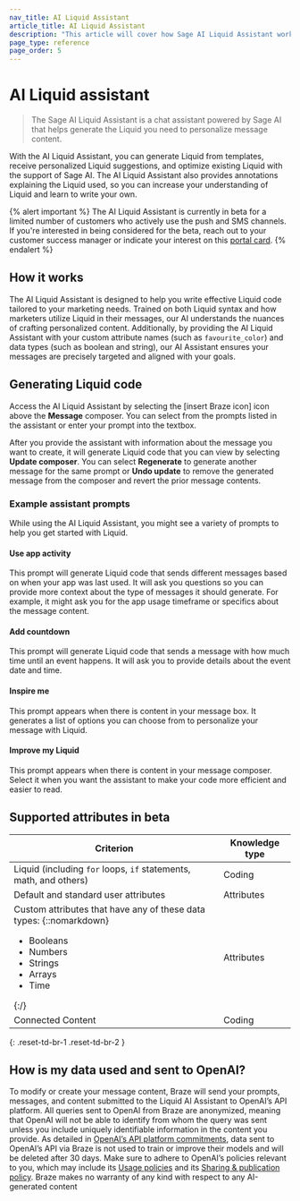 ```yaml
---
nav_title: AI Liquid Assistant
article_title: AI Liquid Assistant
description: "This article will cover how Sage AI Liquid Assistant works and how you can use it to generate Liquid snippets for your messaging."
page_type: reference
page_order: 5
---
```


# AI Liquid assistant

> The Sage AI Liquid Assistant is a chat assistant powered by Sage AI that helps generate the Liquid you need to personalize message content. 

With the AI Liquid Assistant, you can generate Liquid from templates, receive personalized Liquid suggestions, and optimize existing Liquid with the support of Sage AI. The AI Liquid Assistant also provides annotations explaining the Liquid used, so you can increase your understanding of Liquid and learn to write your own.

{% alert important %}
The AI Liquid Assistant is currently in beta for a limited number of customers who actively use the push and SMS channels. If you're interested in being considered for the beta, reach out to your customer success manager or indicate your interest on this [portal card](https://braze.productboard.com/entity-detail/features/27273918).
{% endalert %}

## How it works

The AI Liquid Assistant is designed to help you write effective Liquid code tailored to your marketing needs. Trained on both Liquid syntax and how marketers utilize Liquid in their messages, our AI understands the nuances of crafting personalized content. Additionally, by providing the AI Liquid Assistant with your custom attribute names (such as `favourite_color`) and data types (such as boolean and string), our AI Assistant ensures your messages are precisely targeted and aligned with your goals.

## Generating Liquid code

Access the AI Liquid Assistant by selecting the [insert Braze icon] icon above the **Message** composer. You can select from the prompts listed in the assistant or enter your prompt into the textbox.  

After you provide the assistant with information about the message you want to create, it will generate Liquid code that you can view by selecting **Update composer**. You can select **Regenerate** to generate another message for the same prompt or **Undo update** to remove the generated message from the composer and revert the prior message contents.

### Example assistant prompts

While using the AI Liquid Assistant, you might see a variety of prompts to help you get started with Liquid.

#### Use app activity

This prompt will generate Liquid code that sends different messages based on when your app was last used. It will ask you questions so you can provide more context about the type of messages it should generate. For example, it might ask you for the app usage timeframe or specifics about the message content.

#### Add countdown

This prompt will generate Liquid code that sends a message with how much time until an event happens. It will ask you to provide details about the event date and time.

#### Inspire me

This prompt appears when there is content in your message box. It generates a list of options you can choose from to personalize your message with Liquid. 

#### Improve my Liquid

This prompt appears when there is content in your message composer. Select it when you want the assistant to make your code more efficient and easier to read.

## Supported attributes in beta

| Criterion | Knowledge type | 
| - | - | 
| Liquid (including `for` loops, `if` statements, math, and others) | Coding |
| Default and standard user attributes | Attributes |
| Custom attributes that have any of these data types: {::nomarkdown}<ul><li>Booleans</li><li>Numbers</li><li>Strings</li><li>Arrays</li><li>Time</li></ul>{:/} | Attributes |
| Connected Content | Coding |
{: .reset-td-br-1 .reset-td-br-2 }

## How is my data used and sent to OpenAI?

To modify or create your message content, Braze will send your prompts, messages, and content submitted to the Liquid AI Assistant to OpenAI’s API platform. All queries sent to OpenAI from Braze are anonymized, meaning that OpenAI will not be able to identify from whom the query was sent unless you include uniquely identifiable information in the content you provide. As detailed in [OpenAI’s API platform commitments](https://openai.com/policies/api-data-usage-policies), data sent to OpenAI’s API via Braze is not used to train or improve their models and will be deleted after 30 days. Make sure to adhere to OpenAI’s policies relevant to you, which may include its [Usage policies](https://openai.com/policies/usage-policies) and its [Sharing & publication policy](https://openai.com/policies/sharing-publication-policy). Braze makes no warranty of any kind with respect to any AI-generated content